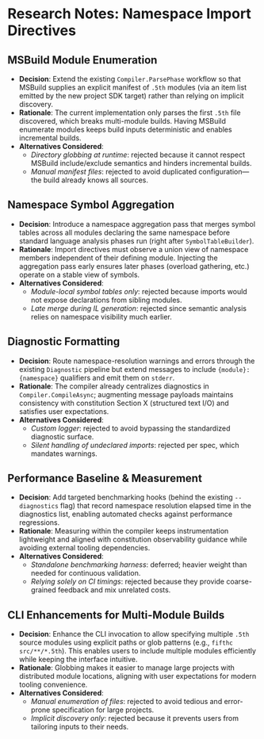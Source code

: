 # Research Notes: Namespace Import Directives

## MSBuild Module Enumeration
- **Decision**: Extend the existing `Compiler.ParsePhase` workflow so that MSBuild supplies an explicit manifest of `.5th` modules (via an item list emitted by the new project SDK target) rather than relying on implicit discovery.
- **Rationale**: The current implementation only parses the first `.5th` file discovered, which breaks multi-module builds. Having MSBuild enumerate modules keeps build inputs deterministic and enables incremental builds.
- **Alternatives Considered**:
  - *Directory globbing at runtime*: rejected because it cannot respect MSBuild include/exclude semantics and hinders incremental builds.
  - *Manual manifest files*: rejected to avoid duplicated configuration—the build already knows all sources.

## Namespace Symbol Aggregation
- **Decision**: Introduce a namespace aggregation pass that merges symbol tables across all modules declaring the same namespace before standard language analysis phases run (right after `SymbolTableBuilder`).
- **Rationale**: Import directives must observe a union view of namespace members independent of their defining module. Injecting the aggregation pass early ensures later phases (overload gathering, etc.) operate on a stable view of symbols.
- **Alternatives Considered**:
  - *Module-local symbol tables only*: rejected because imports would not expose declarations from sibling modules.
  - *Late merge during IL generation*: rejected since semantic analysis relies on namespace visibility much earlier.

## Diagnostic Formatting
- **Decision**: Route namespace-resolution warnings and errors through the existing `Diagnostic` pipeline but extend messages to include `{module}:{namespace}` qualifiers and emit them on `stderr`.
- **Rationale**: The compiler already centralizes diagnostics in `Compiler.CompileAsync`; augmenting message payloads maintains consistency with constitution Section X (structured text I/O) and satisfies user expectations.
- **Alternatives Considered**:
  - *Custom logger*: rejected to avoid bypassing the standardized diagnostic surface.
  - *Silent handling of undeclared imports*: rejected per spec, which mandates warnings.

## Performance Baseline & Measurement
- **Decision**: Add targeted benchmarking hooks (behind the existing `--diagnostics` flag) that record namespace resolution elapsed time in the diagnostics list, enabling automated checks against performance regressions.
- **Rationale**: Measuring within the compiler keeps instrumentation lightweight and aligned with constitution observability guidance while avoiding external tooling dependencies.
- **Alternatives Considered**:
  - *Standalone benchmarking harness*: deferred; heavier weight than needed for continuous validation.
  - *Relying solely on CI timings*: rejected because they provide coarse-grained feedback and mix unrelated costs.

## CLI Enhancements for Multi-Module Builds
- **Decision**: Enhance the CLI invocation to allow specifying multiple `.5th` source modules using explicit paths or glob patterns (e.g., `fifthc src/**/*.5th`). This enables users to include multiple modules efficiently while keeping the interface intuitive.
- **Rationale**: Globbing makes it easier to manage large projects with distributed module locations, aligning with user expectations for modern tooling convenience.
- **Alternatives Considered**:
  - *Manual enumeration of files*: rejected to avoid tedious and error-prone specification for large projects.
  - *Implicit discovery only*: rejected because it prevents users from tailoring inputs to their needs.